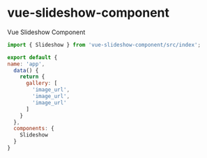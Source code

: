 # vue-slideshow-component
Vue Slideshow Component

```javascript
import { Slideshow } from 'vue-slideshow-component/src/index';

export default {
name: 'app',
  data() {
    return {
      gallery: [
        'image_url',
        'image_url',
        'image_url'
      ]
    }
  },
  components: {
    Slideshow
  }
}
```
